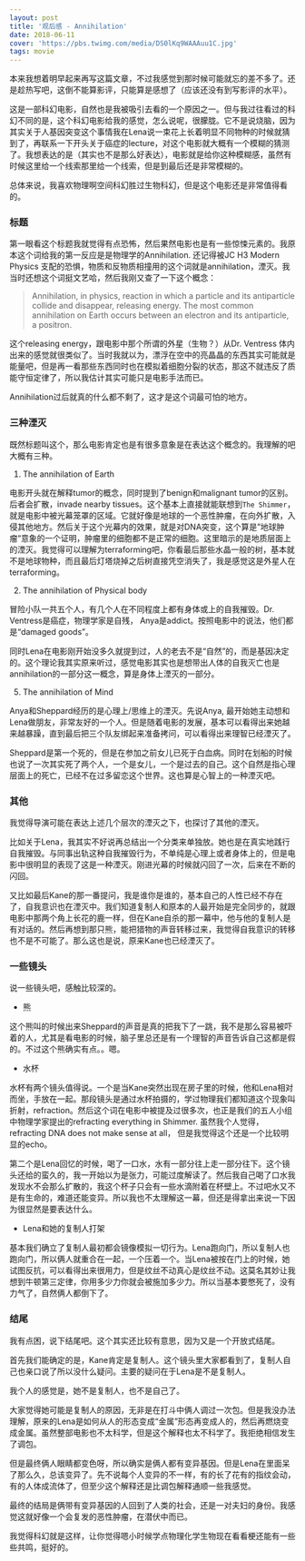 ```yaml
---
layout: post
title: '观后感 - Annihilation'
date: 2018-06-11
cover: 'https://pbs.twimg.com/media/DS0lKq9WAAAuu1C.jpg'
tags: movie
---
```


本来我想着明早起来再写这篇文章，不过我感觉到那时候可能就忘的差不多了。还是趁热写吧，这倒不能算影评，只能算是感想了（应该还没有到写影评的水平）。

这是一部科幻电影，自然也是我被吸引去看的一个原因之一。但与我过往看过的科幻不同的是，这个科幻电影给我的感觉，怎么说呢，很朦胧。它不是说烧脑，因为其实关于人基因突变这个事情我在Lena说一束花上长着明显不同物种的时候就猜到了，再联系一下开头关于癌症的lecture，对这个电影就大概有一个模糊的猜测了。我想表达的是（其实也不是那么好表达），电影就是给你这种模糊感，虽然有时候这里给一个线索那里给一个线索，但是到最后还是非常模糊的。

总体来说，我喜欢物理啊空间科幻胜过生物科幻，但是这个电影还是非常值得看的。

### 标题

第一眼看这个标题我就觉得有点恐怖，然后果然电影也是有一些惊悚元素的。我原本这个词给我的第一反应是是物理学的Annihilation. 还记得被JC H3 Modern Physics 支配的恐惧，物质和反物质相撞用的这个词就是annihilation，湮灭。我当时还想这个词挺文艺哈，然后我刚又查了一下这个概念：

> Annihilation, in physics, reaction in which a particle and its antiparticle collide and disappear, releasing energy. The most common annihilation on Earth occurs between an electron and its antiparticle, a positron.

这个releasing energy，跟电影中那个所谓的外星（生物？）从Dr. Ventress 体内出来的感觉就很类似了。当时我就以为，漂浮在空中的亮晶晶的东西其实可能就是能量吧，但是再一看那些东西同时也在模拟着细胞分裂的状态，那这不就违反了质能守恒定律了，所以我估计其实可能只是电影手法而已。

Annihilation过后就真的什么都不剩了，这才是这个词最可怕的地方。

### 三种湮灭

既然标题叫这个，那么电影肯定也是有很多意象是在表达这个概念的。我理解的吧大概有三种。

1. The annihilation of Earth

电影开头就在解释tumor的概念，同时提到了benign和malignant tumor的区别。后者会扩散，invade nearby tissues。这个基本上直接就能联想到`The Shimmer`，就是电影中被光幕笼罩的区域。它就好像是地球的一个恶性肿瘤，在向外扩散，入侵其他地方。然后关于这个光幕内的效果，就是对DNA突变，这个算是”地球肿瘤“意象的一个证明，肿瘤里的细胞都不是正常的细胞。这里暗示的是地质层面上的湮灭。我觉得可以理解为terraforming吧，你看最后那些水晶一般的树，基本就不是地球物种，而且最后灯塔烧掉之后树直接凭空消失了，我是感觉这是外星人在terraforming。

2. The annihilation of Physical body

冒险小队一共五个人，有几个人在不同程度上都有身体或上的自我摧毁。Dr. Ventress是癌症，物理学家是自残， Anya是addict。按照电影中的说法，他们都是“damaged goods”。

同时Lena在电影刚开始没多久就提到过，人的老去不是“自然”的，而是基因决定的。这个理论我其实原来听过，感觉电影其实也是想带出人体的自我灭亡也是annihilation的一部分这一概念，算是身体上湮灭的一部分。

5. The annihilation of Mind

Anya和Sheppard经历的是心理上/思维上的湮灭。先说Anya, 最开始她主动想和Lena做朋友，非常友好的一个人。但是随着电影的发展，基本可以看得出来她越来越暴躁，直到最后把三个队友绑起来准备拷问，可以看得出来理智已经湮灭了。

Sheppard是第一个死的，但是在参加之前女儿已死于白血病。同时在划船的时候也说了一次其实死了两个人，一个是女儿，一个是过去的自己。这个自然是指心理层面上的死亡，已经不在过多留恋这个世界。这也算是心智上的一种湮灭吧。


### 其他

我觉得导演可能在表达上述几个层次的湮灭之下，也探讨了其他的湮灭。

比如关于Lena，我其实不好说再总结出一个分类来单独放。她也是在真实地践行自我摧毁。与同事出轨这种自我摧毁行为，不单纯是心理上或者身体上的，但是电影中很明显的表现了这是一种湮灭。刚进光幕的时候就闪回了一次，后来在不断的闪回。

又比如最后Kane的那一番提问，我是谁你是谁的，基本自己的人性已经不存在了，自我意识也在湮灭中。我们知道复制人和原本的人最开始是完全同步的，就跟电影中那两个角上长花的鹿一样，但在Kane自杀的那一幕中，他与他的复制人是有对话的。然后再想到那只熊，能把猎物的声音转移过来，我觉得自我意识的转移也不是不可能了。那么这也是说，原来Kane也已经湮灭了。

### 一些镜头

说一些镜头吧，感触比较深的。

- 熊

这个熊叫的时候出来Sheppard的声音是真的把我下了一跳，我不是那么容易被吓着的人，尤其是看电影的时候，脑子里总还是有一个理智的声音告诉自己这都是假的。不过这个熊确实有点。。嗯。

- 水杯

水杯有两个镜头值得说。一个是当Kane突然出现在房子里的时候，他和Lena相对而坐，手放在一起。那段镜头是通过水杯拍摄的，学过物理我们都知道这个现象叫折射，refraction。然后这个词在电影中被提及过很多次，也正是我们的五人小组中物理学家提出的refracting everything in Shimmer. 虽然我个人觉得，refracting DNA does not make sense at all， 但是我觉得这个还是一个比较明显的echo。

第二个是Lena回忆的时候，喝了一口水，水有一部分往上走一部分往下。这个镜头还给的蛮久的，我一开始以为是张力，可能过度解读了。然后我自己喝了口水我发现水不会那么扩散的，我这个杯子只会有一些水滴附着在杯壁上。不过吧水又不是有生命的，难道还能变异。所以我也不太理解这一幕，但还是得拿出来说一下因为很显然是要表达什么。

- Lena和她的复制人打架

基本我们确立了复制人最初都会镜像模拟一切行为。Lena跑向门，所以复制人也跑向门，所以俩人就重合在一起，一个压着一个。当Lena被按在门上的时候，她试图反抗，可以看得出来很用力，但是纹丝不动真心是纹丝不动。这莫名其妙让我想到牛顿第三定律，你用多少力你就会被施加多少力。所以当基本要憋死了，没有力气了，自然俩人都倒下了。

### 结尾

我有点困，说下结尾吧。这个其实还比较有意思，因为又是一个开放式结尾。

首先我们能确定的是，Kane肯定是复制人。这个镜头里大家都看到了，复制人自己也亲口说了所以没什么疑问。主要的疑问在于Lena是不是复制人。

我个人的感觉是，她不是复制人，也不是自己了。

大家觉得她可能是复制人的原因，无非是在打斗中俩人调过一次包。但是我没办法理解，原来的Lena是如何从人的形态变成“金属”形态再变成人的，然后再燃烧变成金属。虽然整部电影也不太科学，但是这个解释也太不科学了。我拒绝相信发生了调包。

但是最终俩人眼睛都变色呀，所以确实是俩人都有变异基因。但是Lena在里面呆了那么久，总该变异了。先不说每个人变异的不一样，有的长了花有的指纹会动，有的人体成流体了，但至少这个解释还是比调包解释通顺一些我感觉。

最终的结局是俩带有变异基因的人回到了人类的社会，还是一对夫妇的身份。我感觉这就好像一个会复发的恶性肿瘤，在潜伏中而已。

我觉得科幻就是这样，让你觉得嗯小时候学点物理化学生物现在看看梗还能有一些些共鸣，挺好的。



